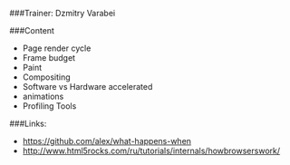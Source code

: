 ###Trainer: Dzmitry Varabei

###Content
- Page render cycle
- Frame budget
- Paint
- Compositing
- Software vs Hardware accelerated 
- animations
- Profiling Tools

###Links:
- https://github.com/alex/what-happens-when
- http://www.html5rocks.com/ru/tutorials/internals/howbrowserswork/
  